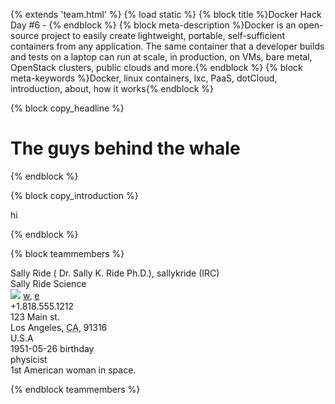 {% extends 'team.html' %}
{% load static %}
{% block title %}Docker Hack Day #6 - {% endblock %}
{% block meta-description %}Docker is an open-source project to easily create lightweight, portable, self-sufficient containers from any application. The same container that a developer builds and tests on a laptop can run at scale, in production, on VMs, bare metal, OpenStack clusters, public clouds and more.{% endblock %}
{% block meta-keywords %}Docker, linux containers, lxc, PaaS, dotCloud, introduction, about, how it works{% endblock %}


{% block copy_headline %}
# The guys behind the whale #
{% endblock %}

{% block copy_introduction %}

hi

{% endblock %}

{% block teammembers %}




<div class="vcard">
    <span class="fn">Sally Ride</span>
    (<span class="n">
    <span class="honorific-prefix">Dr.</span>
    <span class="given-name">Sally</span>
    <abbr class="additional-name">K.</abbr>
    <span class="family-name">Ride</span>
    <span class="honorific-suffix">Ph.D.</span></span>),
    <span class="nickname">sallykride</span> (IRC)
    <div class="org">Sally Ride Science</div>
    <img class="photo" src="http://example.com/sk.jpg"/>
    <a class="url" href="http://sally.example.com">w</a>,
    <a class="email" href="mailto:sally@example.com">e</a>
    <div class="tel">+1.818.555.1212</div>
    <div class="adr">
    <div class="street-address">123 Main st.</div>
    <span class="locality">Los Angeles</span>,
    <abbr class="region" title="California">CA</abbr>,
    <span class="postal-code">91316</span>
    <div class="country-name">U.S.A</div></div>
    <time class="bday">1951-05-26</time> birthday
    <div class="category">physicist</div>
    <div class="note">1st American woman in space.</div>
</div>



{% endblock teammembers %}
